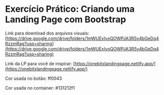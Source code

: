 # Exercício Prático: Criando uma Landing Page com Bootstrap

Link para download dos arquivos visuais: [https://drive.google.com/drive/folders/1mWUExIvoQOWPJA3R5y4bGeDq4RzzmRag?usp=sharing](https://drive.google.com/drive/folders/1mWUExIvoQOWPJA3R5y4bGeDq4RzzmRag?usp=sharing)

Link da LP para você de inspirar: [https://onebitxlandingpage.netlify.app/](https://onebitxlandingpage.netlify.app/)

Cor usada no botão: ff0043

Cor usada no container: #131212f1
